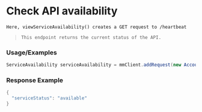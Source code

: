 # Check API availability

`Here, viewServiceAvailability() creates a GET request to /heartbeat`

> `This endpoint returns the current status of the API.`

### Usage/Examples

```java
ServiceAvailability serviceAvailability = mmClient.addRequest(new AccountLinkRequest()).viewServiceAvailability();
``` 

### Response Example

```java
{
  "serviceStatus": "available"
}
```
